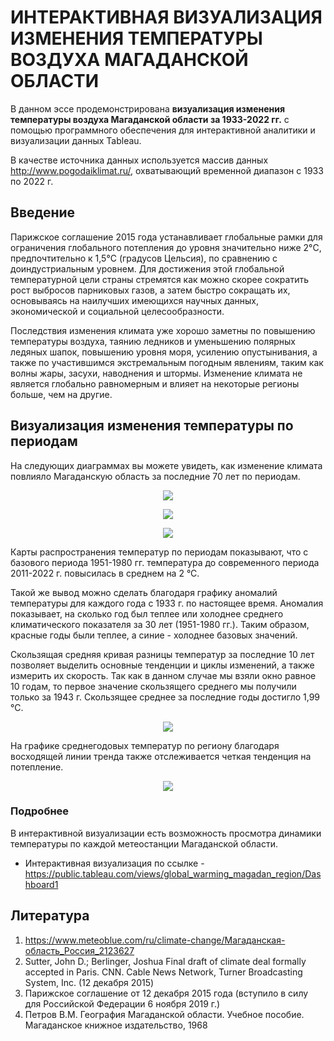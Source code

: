 # ИНТЕРАКТИВНАЯ ВИЗУАЛИЗАЦИЯ ИЗМЕНЕНИЯ ТЕМПЕРАТУРЫ ВОЗДУХА МАГАДАНСКОЙ ОБЛАСТИ 

В данном эссе продемонстрирована **визуализация изменения температуры воздуха Магаданской области за 1933-2022 гг.** с помощью программного обеспечения для интерактивной аналитики и визуализации данных Tableau.

В качестве источника данных используется массив данных http://www.pogodaiklimat.ru/, охватывающий временной диапазон с 1933 по 2022 г.

## Введение

Парижское соглашение 2015 года устанавливает глобальные рамки для ограничения глобального потепления до уровня значительно ниже 2°C, предпочтительно к 1,5°C (градусов Цельсия), по сравнению с доиндустриальным уровнем. Для достижения этой глобальной температурной цели страны стремятся как можно скорее сократить рост выбросов парниковых газов, а затем быстро сокращать их, основываясь на наилучших имеющихся научных данных, экономической и социальной целесообразности.

Последствия изменения климата уже хорошо заметны по повышению температуры воздуха, таянию ледников и уменьшению полярных ледяных шапок, повышению уровня моря, усилению опустынивания, а также по участившимся экстремальным погодным явлениям, таким как волны жары, засухи, наводнения и штормы. Изменение климата не является глобально равномерным и влияет на некоторые регионы больше, чем на другие. 

## Визуализация изменения температуры по периодам

На следующих диаграммах вы можете увидеть, как изменение климата повлияло Магаданскую область за последние 70 лет по периодам. 

<p align="center">
<img src="https://github.com/cryomary/climate_analysis/assets/130345096/c00d53d1-7c36-40b3-becf-1c1f3e3071f2.png" /p>
</p>

<p align="center">
<img src="https://github.com/cryomary/climate_analysis/assets/130345096/69dce29e-e5a0-4550-841c-f722d970e863.png" /p>
</p>

<p align="center">
<img src="https://github.com/cryomary/climate_analysis/assets/130345096/ddc383fc-488a-4fcb-97fa-bbd221462d08.png" /p>
</p>

Карты распространения температур по периодам показывают, что с базового периода 1951-1980 гг. температура до современного периода 2011-2022 г. повысилась в среднем на 2 °С.

Такой же вывод можно сделать благодаря графику аномалий температуры для каждого года с 1933 г. по настоящее время. Аномалия показывает, на сколько год был теплее или холоднее среднего климатического показателя за 30 лет (1951-1980 гг.). Таким образом, красные годы были теплее, а синие - холоднее базовых значений.

Скользящая средняя кривая разницы температур за последние 10 лет позволяет выделить основные тенденции и циклы изменений, а также измерить их скорость. Так как в данном случае мы взяли окно равное 10 годам, то первое значение скользящего среднего мы получили только за 1943 г. Скользящее среднее за последние годы достигло 1,99 °С.

<p align="center">
<img src="https://github.com/cryomary/climate_analysis/assets/130345096/280559ae-40a8-42bc-890d-20e46d8fd2c8.png" /p>
</p>

На графике среднегодовых температур по региону благодаря восходящей линии тренда также отслеживается четкая тенденция на потепление.

<p align="center">
<img src="https://github.com/cryomary/climate_analysis/assets/130345096/d9e140d2-2c9e-4e20-bf37-db4ed59b11fd.png" /p>
</p>

### Подробнее

В интерактивной визуализации есть возможность просмотра динамики температуры по каждой метеостанции Магаданской области.

- Интерактивная визуализация по ссылке - https://public.tableau.com/views/global_warming_magadan_region/Dashboard1

## Литература

1. https://www.meteoblue.com/ru/climate-change/Магаданская-область_Россия_2123627
2. Sutter, John D.; Berlinger, Joshua Final draft of climate deal formally accepted in Paris. CNN. Cable News Network, Turner Broadcasting System, Inc. (12 декабря 2015)
3. Парижское соглашение от 12 декабря 2015 года (вступило в силу для Российской Федерации 6 ноября 2019 г.)
4. Петров В.М. География Магаданской области. Учебное пособие. Магаданское книжное издательство, 1968
